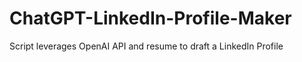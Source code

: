 # ChatGPT-LinkedIn-Profile-Maker
Script leverages OpenAI API and resume to draft a LinkedIn Profile
